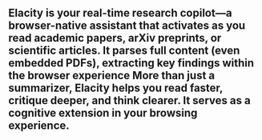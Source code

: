 ## Elacity is your real-time research copilot—a browser-native assistant that activates as you read academic papers, arXiv preprints, or scientific articles. It parses full content (even embedded PDFs), extracting key findings within the browser experience More than just a summarizer, Elacity helps you read faster, critique deeper, and think clearer. It serves as a cognitive extension in your browsing experience.